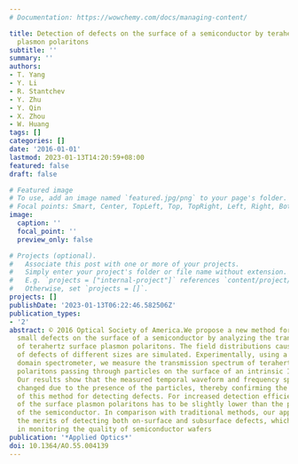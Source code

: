 ```yaml
---
# Documentation: https://wowchemy.com/docs/managing-content/

title: Detection of defects on the surface of a semiconductor by terahertz surface
  plasmon polaritons
subtitle: ''
summary: ''
authors:
- T. Yang
- Y. Li
- R. Stantchev
- Y. Zhu
- Y. Qin
- X. Zhou
- W. Huang
tags: []
categories: []
date: '2016-01-01'
lastmod: 2023-01-13T14:20:59+08:00
featured: false
draft: false

# Featured image
# To use, add an image named `featured.jpg/png` to your page's folder.
# Focal points: Smart, Center, TopLeft, Top, TopRight, Left, Right, BottomLeft, Bottom, BottomRight.
image:
  caption: ''
  focal_point: ''
  preview_only: false

# Projects (optional).
#   Associate this post with one or more of your projects.
#   Simply enter your project's folder or file name without extension.
#   E.g. `projects = ["internal-project"]` references `content/project/deep-learning/index.md`.
#   Otherwise, set `projects = []`.
projects: []
publishDate: '2023-01-13T06:22:46.582506Z'
publication_types:
- '2'
abstract: © 2016 Optical Society of America.We propose a new method for detecting
  small defects on the surface of a semiconductor by analyzing the transmission spectrum
  of terahertz surface plasmon polaritons. The field distributions caused by the detection
  of defects of different sizes are simulated. Experimentally, using a terahertz time
  domain spectrometer, we measure the transmission spectrum of terahertz surface plasmon
  polaritons passing through particles on the surface of an intrinsic InSb wafer.
  Our results show that the measured temporal waveform and frequency spectra are distinctly
  changed due to the presence of the particles, thereby confirming the effectiveness
  of this method for detecting defects. For increased detection efficiency, the frequency
  of the surface plasmon polaritons has to be slightly lower than the plasma frequency
  of the semiconductor. In comparison with traditional methods, our approach offers
  the merits of detecting both on-surface and subsurface defects, which is critical
  in monitoring the quality of semiconductor wafers
publication: '*Applied Optics*'
doi: 10.1364/AO.55.004139
---
```

